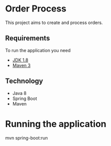 # Order Process

This project aims to create and process orders.

## Requirements

To run the application you need

- [JDK 1.8](http://www.oracle.com/technetwork/java/javase/downloads/jdk8-downloads-2133151.html)
- [Maven 3](https://maven.apache.org)

## Technology

* Java 8
* Spring Boot
* Maven

# Running the application
mvn spring-boot:run